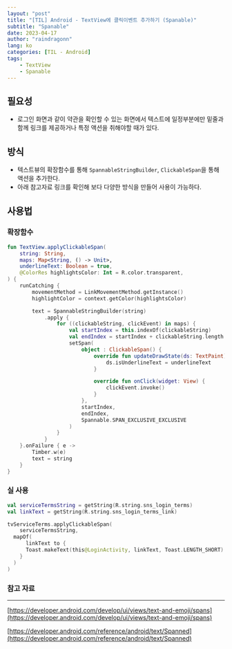 ```yaml
---
layout: "post"
title: "[TIL] Android - TextView에 클릭이벤트 추가하기 (Spanable)"
subtitle: "Spanable"
date: 2023-04-17
author: "raindragonn"
lang: ko
categories: [TIL - Android]
tags:
    - TextView
    - Spanable
---
```


## 필요성

- 로그인 화면과 같이 약관을 확인할 수 있는 화면에서 텍스트에 일정부분에만 밑줄과 함께 링크를 제공하거나 특정 액션을 취해야할 때가 있다.

## 방식

- 텍스트뷰의 확장함수를 통해 `SpannableStringBuilder`, `ClickableSpan`을 통해 액션을 추가한다.
- 아래 참고자료 링크를 확인해 보다 다양한 방식을 만들어 사용이 가능하다.

## 사용법

### 확장함수

```kotlin
fun TextView.applyClickableSpan(
    string: String,
    maps: Map<String, () -> Unit>,
    underlineText: Boolean = true,
    @ColorRes highlightsColor: Int = R.color.transparent,
) {
    runCatching {
        movementMethod = LinkMovementMethod.getInstance()
        highlightColor = context.getColor(highlightsColor)

        text = SpannableStringBuilder(string)
            .apply {
                for ((clickableString, clickEvent) in maps) {
                    val startIndex = this.indexOf(clickableString)
                    val endIndex = startIndex + clickableString.length
                    setSpan(
                        object : ClickableSpan() {
                            override fun updateDrawState(ds: TextPaint) {
                                ds.isUnderlineText = underlineText
                            }

                            override fun onClick(widget: View) {
                                clickEvent.invoke()
                            }
                        },
                        startIndex,
                        endIndex,
                        Spannable.SPAN_EXCLUSIVE_EXCLUSIVE
                    )
                }
            }
    }.onFailure { e ->
        Timber.w(e)
        text = string
    }
}
```

### 실 사용

```kotlin
val serviceTermsString = getString(R.string.sns_login_terms)
val linkText = getString(R.string.sns_login_terms_link)

tvServiceTerms.applyClickableSpan(
	serviceTermsString,
  mapOf(
	  linkText to {
      Toast.makeText(this@LoginActivity, linkText, Toast.LENGTH_SHORT).show()
    }
  )
)
```

### 참고 자료

---

[https://developer.android.com/develop/ui/views/text-and-emoji/spans](https://developer.android.com/develop/ui/views/text-and-emoji/spans)

[https://developer.android.com/reference/android/text/Spanned](https://developer.android.com/reference/android/text/Spanned)